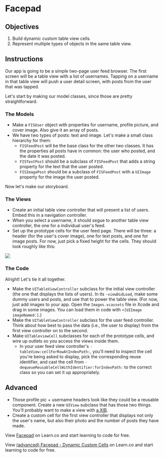 
# Facepad

## Objectives

1. Build dynamic custom table view cells.
2. Represent multiple types of objects in the same table view.

## Instructions

Our app is going to be a simple two-page user feed browser. The first screen will be a table view with a list of usernames. Tapping on a username in that table view will push a user detail screen, with posts from the user that was tapped.

Let's start by making our model classes, since those are pretty straightforward.

### The Models

* Make a `FISUser` object with properties for username, profile picture, and cover image. Also give it an array of posts.
* We have two types of posts: text and image. Let's make a small class hierarchy for them:
    * `FISFeedPost` will be the base class for the other two classes. It has the properties all posts have in common: the user who posted, and the date it was posted.
    * `FISTextPost` should be a subclass of `FISFeedPost` that adds a string property for the text that the user posted.
    * `FISImagePost` should be a subclass of `FISFeedPost` with a `UIImage` property for the image the user posted.


Now let's make our storyboard.

### The Views

* Create an initial table view controller that will present a list of users. Embed this in a navigation controller.
* When you select a username, it should segue to another table view controller, the one for a individual user's feed.
* Set up the prototype cells for the user feed page. There will be three: a header (for the user's cover image), one for text posts, and one for image posts. For now, just pick a fixed height for the cells. They should look roughly like this:

![](http://ironboard-curriculum-content.s3.amazonaws.com/iOS/facepad-image.png)

### The Code

Alright! Let's tie it all together.

* Make the `UITableViewController` subclass for the initial view controller (the one that displays the lists of users). In its `-viewDidLoad`, make some dummy users and posts, and use that to power the table view. (For now, just add images to your app. Open the `Images.xcassets` file in Xcode and drag in some images. You can load them in code with `+[UIImage imageNamed:]`.)
* Make the `UITableViewController` subclass for the user feed controller. Think about how best to pass the data (i.e., the user to display) from the first view controller on to the second.
* Make `UITableviewCell` subclasses for each of the prototype cells, and wire up outlets so you access the views inside them.
    * In your user feed view controller's `-tableView:cellForRowAtIndexPath:`, you'll need to inspect the cell you're being asked to display, pick the corresponding reuse identifier, and cast the cell from `-dequeueReusableCellWithIdentifier:forIndexPath:` to the correct class so you can set it up appropriately.

## Advanced

* Those profile pic + username headers look like they could be a reusable component. Create a new `UIView` subclass that has those two things. You'll probably want to make a view with [a XIB](http://qnoid.com/2013/03/20/How-to-implement-a-reusable-UIView.html).
* Create a custom cell for the first view controller that displays not only the user's name, but also their photo and the number of posts they have made.


<p data-visibility='hidden'>View <a href='https://learn.co/lessons/facepad' title='Facepad'>Facepad</a> on Learn.co and start learning to code for free.</p>

<p data-visibility='hidden'>View <a href='https://learn.co/lessons/facepad'>(advanced) Facepad - Dynamic Custom Cells</a> on Learn.co and start learning to code for free.</p>
